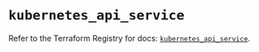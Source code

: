 # `kubernetes_api_service`

Refer to the Terraform Registry for docs: [`kubernetes_api_service`](https://registry.terraform.io/providers/hashicorp/kubernetes/2.28.0/docs/resources/api_service).
